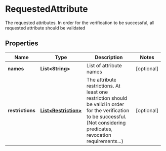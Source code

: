 

# RequestedAttribute

The requested attributes. In order for the verification to be successful, all requested attribute should be validated

## Properties

Name | Type | Description | Notes
------------ | ------------- | ------------- | -------------
**names** | **List&lt;String&gt;** | List of attribute names |  [optional]
**restrictions** | [**List&lt;Restriction&gt;**](Restriction.md) | The attribute restrictions. At least one restriction should be valid in order for the verification to be successful. (Not considering predicates, revocation requirements...) |  [optional]



